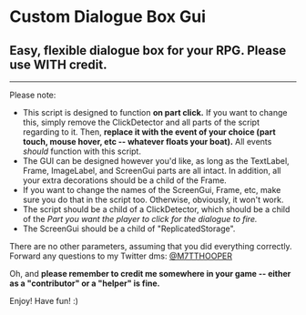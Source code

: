 # Custom Dialogue Box Gui
## Easy, flexible dialogue box for your RPG. Please use WITH credit.
-------------------

Please note:
- This script is designed to function **on part click.** If you want to change this, simply remove the ClickDetector and all parts of the script regarding to it. Then, **replace it with the event of your choice (part touch, mouse hover, etc -- whatever floats your boat).** All events *should* function with this script.
- The GUI can be designed however you'd like, as long as the TextLabel, Frame, ImageLabel, and ScreenGui parts are all intact. In addition, all your extra decorations should be a child of the Frame.
- If you want to change the names of the ScreenGui, Frame, etc, make sure you do that in the script too. Otherwise, obviously, it won't work.
- The script should be a child of a ClickDetector, which should be a child of the *Part you want the player to click for the dialogue to fire.* 
- The ScreenGui should be a child of "ReplicatedStorage".

There are no other parameters, assuming that you did everything correctly. Forward any questions to my Twitter dms: [@M7TTHOOPER](https://twitter.com/M7TTHOOPER)

Oh, and **please remember to credit me somewhere in your game -- either as a "contributor" or a "helper" is fine.** 

Enjoy! Have fun! :)
